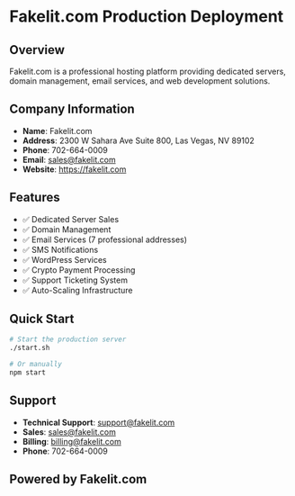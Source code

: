 # Fakelit.com Production Deployment

## Overview
Fakelit.com is a professional hosting platform providing dedicated servers, domain management, email services, and web development solutions.

## Company Information
- **Name**: Fakelit.com
- **Address**: 2300 W Sahara Ave Suite 800, Las Vegas, NV 89102
- **Phone**: 702-664-0009
- **Email**: sales@fakelit.com
- **Website**: https://fakelit.com

## Features
- ✅ Dedicated Server Sales
- ✅ Domain Management
- ✅ Email Services (7 professional addresses)
- ✅ SMS Notifications
- ✅ WordPress Services
- ✅ Crypto Payment Processing
- ✅ Support Ticketing System
- ✅ Auto-Scaling Infrastructure

## Quick Start
```bash
# Start the production server
./start.sh

# Or manually
npm start
```

## Support
- **Technical Support**: support@fakelit.com
- **Sales**: sales@fakelit.com
- **Billing**: billing@fakelit.com
- **Phone**: 702-664-0009

## Powered by Fakelit.com
